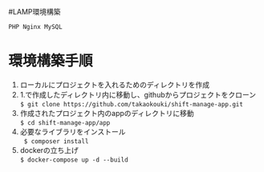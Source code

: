#LAMP環境構築

```
PHP Nginx MySQL
```

# 環境構築手順

1. ローカルにプロジェクトを入れるためのディレクトリを作成
2. 1.で作成したディレクトリ内に移動し、githubからプロジェクトをクローン  
   `$ git clone https://github.com/takaokouki/shift-manage-app.git`
3. 作成されたプロジェクト内のappのディレクトリに移動  
   `$ cd shift-manage-app/app`
4. 必要なライブラリをインストール  
  ` $ composer install`
5. dockerの立ち上げ  
   `$ docker-compose up -d --build` 
